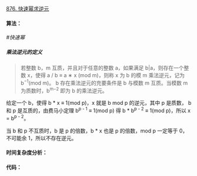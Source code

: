 [876. 快速幂求逆元](https://www.acwing.com/problem/content/878/)

#### 算法：

*#快速幂*

##### 乘法逆元的定义

> 若整数 b，m 互质，并且对于任意的整数 a，如果满足 b|a，则存在一个整数 x，使得 a / b ≡ a ∗ x (mod m)，则称 x 为 b 的模 m 乘法逆元，记为 b<sup>−1</sup>(mod m)。
> b 存在乘法逆元的充要条件是 b 与模数 m 互质。当模数 m 为质数时，b<sup>m−2</sup> 即为 b 的乘法逆元。

给定一个 b，使得 b * x ≡ 1(mod p)，x 就是 b mod p 的逆元，其中 p 是质数， b 和 p 是互质的，由费马小定理 b<sup>p - 1</sup> ≡ 1(mod p) 得 b * b<sup>p - 2</sup> ≡ 1(mod p)，所以 x = b<sup>p - 2</sup>。

当 b 和 p 不互质时，b 是 p 的倍数，b * x 也是 p 的倍数，mod p 一定等于 0，不可能余 1，所以不存在逆元。

#### 时间复杂度分析：



#### 代码：

